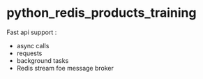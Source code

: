 # python_redis_products_training
Fast api support :<br>
  - async calls 
  - requests
  - background tasks
  - Redis stream foe message broker
